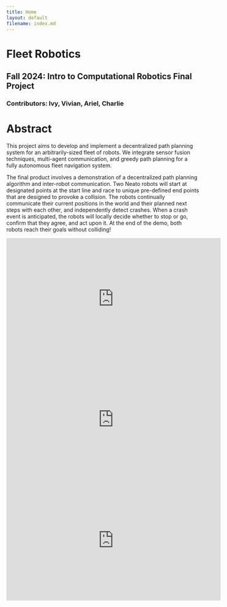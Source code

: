 ```yaml
---
title: Home
layout: default
filename: index.md
--- 
```

# Fleet Robotics
## Fall 2024: Intro to Computational Robotics Final Project
### Contributors: Ivy, Vivian, Ariel, Charlie

# Abstract
This project aims to develop and implement a decentralized path planning system for an arbitrarily-sized fleet of robots.
We integrate sensor fusion techniques, multi-agent communication, and greedy path planning for a fully autonomous fleet navigation system.

The final product involves a demonstration of a decentralized path planning algorithm and inter-robot communication. Two Neato robots will
start at designated points at the start line and race to unique pre-defined end points that are designed to provoke a collision. The robots
continually communicate their current positions in the world and their planned next steps with each other, and independently detect crashes.
When a crash event is anticipated, the robots will locally decide whether to stop or go, confirm that they agree, and act upon it. At the
end of the demo, both robots reach their goals without colliding!

<iframe width="560" height="315" src="https://www.youtube.com/embed/cGe1KRgT8iM?si=bJx4UclFSttoG1Ti" title="Fleet Working Demo" frameborder="0" allow="accelerometer; autoplay; clipboard-write; encrypted-media; gyroscope; picture-in-picture; web-share" referrerpolicy="strict-origin-when-cross-origin" allowfullscreen></iframe>

<iframe width="560" height="315" src="https://www.youtube.com/embed/b3jujHLeyG4?si=SKKd6wZU1L0yHhNd" title="Fleet Fail #1" frameborder="0" allow="accelerometer; autoplay; clipboard-write; encrypted-media; gyroscope; picture-in-picture; web-share" referrerpolicy="strict-origin-when-cross-origin" allowfullscreen></iframe>


<iframe width="560" height="315" src="https://www.youtube.com/embed/l7JHn1P49_8?si=QmKHv_wa8TMfYRXa" title="Single Neato Path Planning" frameborder="0" allow="accelerometer; autoplay; clipboard-write; encrypted-media; gyroscope; picture-in-picture; web-share" referrerpolicy="strict-origin-when-cross-origin" allowfullscreen></iframe>
